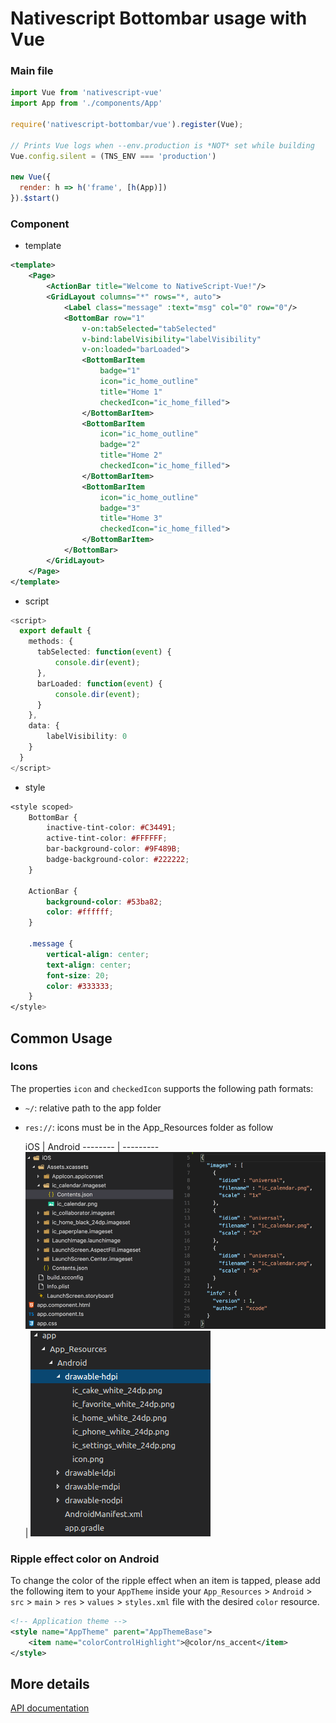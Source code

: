 # Nativescript Bottombar usage with Vue

### Main file

```javascript
import Vue from 'nativescript-vue'
import App from './components/App'

require('nativescript-bottombar/vue').register(Vue);

// Prints Vue logs when --env.production is *NOT* set while building
Vue.config.silent = (TNS_ENV === 'production')

new Vue({
  render: h => h('frame', [h(App)])
}).$start()
```

### Component

- template
```xml
<template>
    <Page>
        <ActionBar title="Welcome to NativeScript-Vue!"/>
        <GridLayout columns="*" rows="*, auto">
            <Label class="message" :text="msg" col="0" row="0"/>
            <BottomBar row="1"
                v-on:tabSelected="tabSelected"
                v-bind:labelVisibility="labelVisibility"
                v-on:loaded="barLoaded">
                <BottomBarItem
                    badge="1"
                    icon="ic_home_outline"
                    title="Home 1"
                    checkedIcon="ic_home_filled">
                </BottomBarItem>
                <BottomBarItem
                    icon="ic_home_outline"
                    badge="2"
                    title="Home 2"
                    checkedIcon="ic_home_filled">
                </BottomBarItem>
                <BottomBarItem
                    icon="ic_home_outline"
                    badge="3"
                    title="Home 3"
                    checkedIcon="ic_home_filled">
                </BottomBarItem>
            </BottomBar>
        </GridLayout>
    </Page>
</template>
```

- script
```typescript
<script>
  export default {
    methods: {
      tabSelected: function(event) {
          console.dir(event);
      },
      barLoaded: function(event) {
          console.dir(event);
      }
    },
    data: {
        labelVisibility: 0
    }
  }
</script>
```

- style
```css
<style scoped>
    BottomBar {
        inactive-tint-color: #C34491;
        active-tint-color: #FFFFFF;
        bar-background-color: #9F489B;
        badge-background-color: #222222;
    }

    ActionBar {
        background-color: #53ba82;
        color: #ffffff;
    }

    .message {
        vertical-align: center;
        text-align: center;
        font-size: 20;
        color: #333333;
    }
</style>
```

## Common Usage

### Icons

The properties `icon` and `checkedIcon` supports the following path formats:

- `~/`: relative path to the app folder
- `res://`: icons must be in the App_Resources folder as follow


  iOS    |  Android
-------- | ---------
![iOS](/src/screenshots/ressources.ios.png) | ![Android](/src/screenshots/ressources.android.png)

### Ripple effect color on Android

To change the color of the ripple effect when an item is tapped, please add the following item to your `AppTheme` inside your `App_Resources` > `Android` > `src` > `main` > `res` > `values` > `styles.xml` file with the desired `color` resource.

```XML
<!-- Application theme -->
<style name="AppTheme" parent="AppThemeBase">
    <item name="colorControlHighlight">@color/ns_accent</item>
</style>
```

## More details

[API documentation](https://github.com/rhanbIT/nativescript-bottombar/blob/master/API.md)